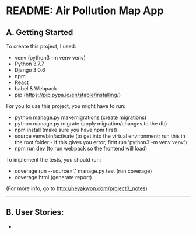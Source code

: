 # README: Air Pollution Map App

## A. Getting Started
To create this project, I used:
* venv (python3 -m venv venv)
* Python 3.7.7
* Django 3.0.6
* npm
* React
* babel & Webpack
* pip (https://pip.pypa.io/en/stable/installing/)

For you to use this project, you might have to run:
* python manage.py makemigrations (create migrations)
* python manage.py migrate (apply migration/changes to the db)
* npm install (make sure you have npm first)
* source venv/bin/activate (to get into the virtual environment; run this in the root folder - if this gives you error, first run 'python3 -m venv venv')
* npm run dev (to run webpack so the frontend will load)

To implement the tests, you should run:
* coverage run --source='.' manage.py test (run coverage)
* coverage html (generate report)

(For more info, go to http://heyakwon.com/project3_notes)

---

## B. User Stories:
* 

